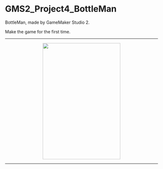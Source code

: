 # GMS2_Project4_BottleMan
BottleMan, made by GameMaker Studio 2.

Make the game for the first time.

------
<div align=center><img width="256" height="384" src="http://storage1.imgchr.com/kYMBq.gif"/></div>

------
